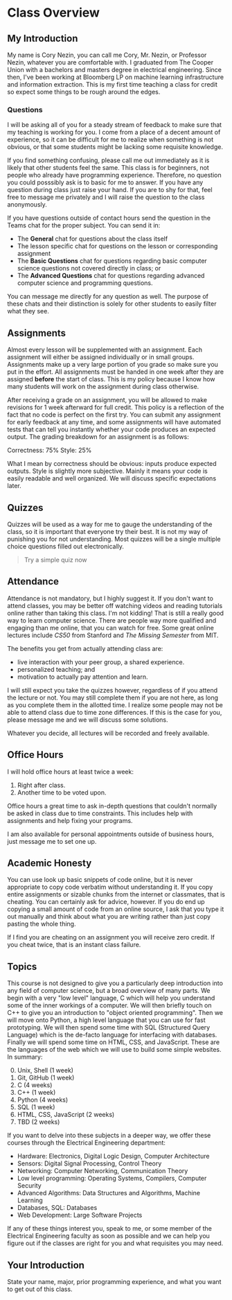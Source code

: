 # Class Overview

## My Introduction

My name is Cory Nezin, you can call me Cory, Mr. Nezin, or Professor Nezin,
whatever you are comfortable with.  I graduated from The Cooper Union with a
bachelors and masters degree in electrical engineering.  Since then, I've been
working at Bloomberg LP on machine learning infrastructure and information
extraction.  This is my first time teaching a class for credit so expect
some things to be rough around the edges.

### Questions

I will be asking all of you for a steady stream of feedback to make sure that
my teaching is working for you.  I come from a place of a decent amount of
experience, so it can be difficult for me to realize when something is not
obvious, or that some students might be lacking some requisite knowledge.

If you find something confusing, please call me out immediately as it is
likely that other students feel the same.  This class is for beginners, not
people who already have programming experience.  Therefore, no question
you could posssibly ask is to basic for me to answer.  If you have any
question during class just raise your hand.  If you are to shy for that,
feel free to message me privately and I will raise the question to the class
anonymously.

If you have questions outside of contact hours send the question in the Teams
chat for the proper subject.  You can send it in:

* The **General** chat for questions about the class itself
* The lesson specific chat for questions on the lesson or corresponding
assignment
* The **Basic Questions** chat for questions regarding basic computer science
questions not covered directly in class; or
* The **Advanced Questions** chat for questions regarding advanced computer
science and programming questions.

You can message me directly for any question as well.  The purpose of these
chats and their distinction is solely for other students to easily filter what
they see.

## Assignments

Almost every lesson will be supplemented with an assignment.  Each assignment
will either be assigned individually or in small groups.  Assignments make
up a very large portion of you grade so make sure you put in the effort.
All assignments must be handed in one week after they are assigned **before**
the start of class.  This is my policy because I know how many students will
work on the assignment during class otherwise.

After receiving a grade on an assignment, you will be allowed to make revisions
for 1 week afterward for full credit.  This policy is a reflection of the fact
that no code is perfect on the first try.  You can submit any assignment for
early feedback at any time, and some assignments will have automated tests
that can tell you instantly whether your code produces an expected output.
The grading breakdown for an assignment is as follows:

Correctness: 75%
Style: 25%

What I mean by correctness should be obvious: inputs produce expected
outputs.  Style is slightly more subjective.  Mainly it means your code
is easily readable and well organized.  We will discuss specific expectations
later.

## Quizzes

Quizzes will be used as a way for me to gauge the understanding of the class,
so it is important that everyone try their best.  It is not my way of punishing
you for not understanding.  Most quizzes will be a single multiple choice
questions filled out electronically.

> Try a simple quiz now

## Attendance

Attendance is not mandatory, but I highly suggest it.  If you don't want to
attend classes, you may be better off watching videos and reading tutorials
online rather than taking this class.  I'm not kidding!  That is still a really
good way to learn computer science.  There are people way more qualified and
engaging than me online, that you can watch for free.  Some great online
lectures include *CS50* from Stanford and *The Missing Semester* from MIT.

The benefits you get from actually attending class are:

* live interaction with your peer group, a shared experience.
* personalized teaching; and
* motivation to actually pay attention and learn.

I will still expect you take the quizzes however, regardless of if you attend
the lecture or not.  You may still complete them if you are not here, as long
as you complete them in the allotted time.  I realize some people may not
be able to attend class due to time zone differences.  If this is the case
for you, please message me and we will discuss some solutions.

Whatever you decide, all lectures will be recorded and freely available.

## Office Hours

I will hold office hours at least twice a week:

1. Right after class.
2. Another time to be voted upon.

Office hours a great time to ask in-depth questions that couldn't normally
be asked in class due to time constraints.  This includes help with
assignments and help fixing your programs.

I am also available for personal appointments outside of business hours, just
message me to set one up.

## Academic Honesty

You can use look up basic snippets of code online, but it is never appropriate
to copy code verbatim without understanding it.  If you copy entire assignments
or sizable chunks from the internet or classmates, that is cheating.  You can
certainly ask for advice, however.  If you do end up copying a small amount
of code from an online source, I ask that you type it out manually and think
about what you are writing rather than just copy pasting the whole thing.

If I find you are cheating on an assignment you will receive zero credit.  If
you cheat twice, that is an instant class failure.

## Topics

This course is not designed to give you a particularly deep introduction into
any field of computer science, but a broad overview of many parts.  We begin
with a very "low level" language, C which will help you understand some of the
inner workings of a computer.  We will then briefly touch on C++ to give you an
introduction to "object oriented programming".  Then we will move onto Python,
a high level language that you can use for fast prototyping.  We will then
spend some time with SQL (Structured Query Language) which is the de-facto
language for interfacing with databases.  Finally we will spend some time on
HTML, CSS, and JavaScript.  These are the languages of the web which we will
use to build some simple websites.  In summary:

0. Unix, Shell (1 week)
1. Git, GitHub (1 week)
2. C (4 weeks)
3. C++ (1 week)
4. Python (4 weeks)
5. SQL (1 week)
6. HTML, CSS, JavaScript (2 weeks)
7. TBD (2 weeks)


If you want to delve into these subjects in a deeper way, we offer these
courses through the Electrical Engineering department:

* Hardware: Electronics, Digital Logic Design, Computer Architecture
* Sensors: Digital Signal Processing, Control Theory
* Networking: Computer Networking, Communication Theory
* Low level programming: Operating Systems, Compilers, Computer Security
* Advanced Algorithms: Data Structures and Algorithms, Machine Learning
* Databases, SQL: Databases
* Web Development: Large Software Projects

If any of these things interest you, speak to me, or some member of the
Electrical Engineering faculty as soon as possible and we can help you
figure out if the classes are right for you and what requisites you may
need.

## Your Introduction

State your name, major, prior programming experience, and what you want to get
out of this class.
